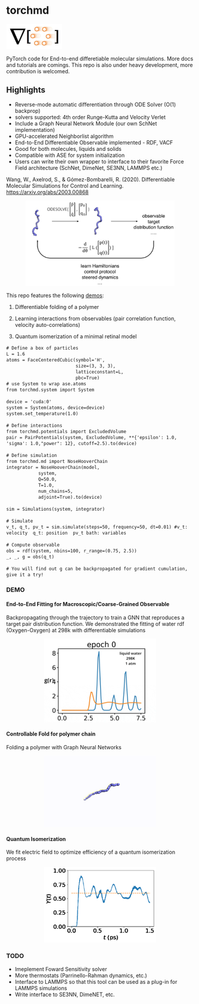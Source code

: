 # torchmd
<p align="left">
  <img src="assets/logo.jpg" width="150">
</p> 

PyTorch code for End-to-end differetiable molecular simulations. More docs and tutorials are comings. This repo is also under heavy development, more contribution is welcomed.  

## Highlights

- Reverse-mode automatic differentiation through ODE Solver (O(1) backprop)
- solvers supported: 4th order Runge-Kutta and Velocity Verlet 
- Include a Graph Neural Network Module (our own SchNet implementation)
- GPU-accelerated Neighborlist algorithm
- End-to-End Differentiable Observable implemented - RDF, VACF
- Good for both molecules, liquids and solids
- Compatible with ASE for system initialization 
- Users can write their own wrapper to interface to their favorite Force Field architecture (SchNet, DimeNet, SE3NN, LAMMPS etc.)

Wang, W., Axelrod, S., & Gómez-Bombarelli, R. (2020). Differentiable Molecular Simulations for Control and Learning. https://arxiv.org/abs/2003.00868

<p align="center">
  <img src="assets/schematic.jpg" width="400">
</p>

This repo features the following [demos](https://github.com/wwang2/torchmd/tree/master/demo):

1. Differentiable folding of a polymer 

2. Learning interactions from observables (pair correlation function, velocity auto-correlations)

3. Quantum isomerization of a minimal retinal model 

```
# Define a box of particles 
L = 1.6 
atoms = FaceCenteredCubic(symbol='H',
                          size=(3, 3, 3),
                          latticeconstant=L,
                          pbc=True)
# use System to wrap ase.atoms
from torchmd.system import System 

device = 'cuda:0'
system = System(atoms, device=device)
system.set_temperature(1.0)

# Define interactions 
from torchmd.potentials import ExcludedVolume
pair = PairPotentials(system, ExcludedVolume, **{'epsilon': 1.0,  'sigma': 1.0,"power": 12}, cutoff=2.5).to(device)

# Define simulation
from torchmd.md import NoseHooverChain
integrator = NoseHooverChain(model, 
            system,
            Q=50.0, 
            T=1.0,
            num_chains=5, 
            adjoint=True).to(device)

sim = Simulations(system, integrator)

# Simulate 
v_t, q_t, pv_t = sim.simulate(steps=50, frequency=50, dt=0.01) #v_t: velocity  q_t: position  pv_t bath: variables

# Compute observable 
obs = rdf(system, nbins=100, r_range=(0.75, 2.5))
_, _, g = obs(q_t)

# You will find out g can be backpropagated for gradient cumulation, give it a try!
```

### DEMO

#### End-to-End Fitting for Macroscopic/Coarse-Grained Observable 
Backpropagating through the trajectory to train a GNN that reproduces a target pair distribution function.
We demonstrated the fitting of water rdf (Oxygen-Oxygen) at 298k with differentiable simulations
<p align="center">
  <img src="assets/water_gnn_rdf_298k.gif" width="300">
</p>


#### Controllable Fold for polymer chain 
Folding a polymer with Graph Neural Networks 

<p align="center">
  <img src="assets/fold.gif" width="300">
</p>


#### Quantum Isomerization 

We fit electric field to optimize efficiency of a quantum isomerization process

<p align="center">
  <img src="assets/quantumyield.gif" width="300">
</p>

### TODO 

- Imeplement Foward Sensitivity solver
- More thermostats (Parrinello-Rahman dynamics, etc.) 
- Interface to LAMMPS so that this tool can be used as a plug-in for LAMMPS simulations 
- Write interface to SE3NN, DimeNET, etc.

